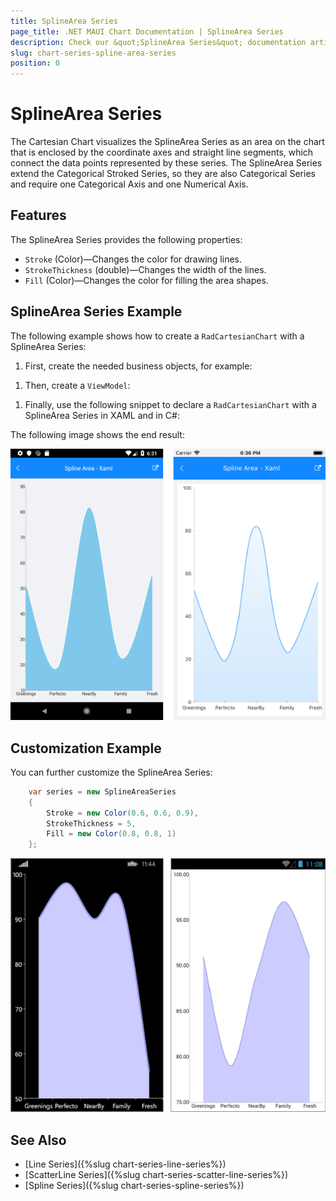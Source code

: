 ```yaml
---
title: SplineArea Series
page_title: .NET MAUI Chart Documentation | SplineArea Series
description: Check our &quot;SplineArea Series&quot; documentation article for Telerik Chart for .NET MAUI
slug: chart-series-spline-area-series
position: 0
---
```


# SplineArea Series

The Cartesian Chart visualizes the SplineArea Series as an area on the chart that is enclosed by the coordinate axes and straight line segments, which connect the data points represented by these series. The SplineArea Series extend the Categorical Stroked Series, so they are also Categorical Series and require one Categorical Axis and one Numerical Axis.

## Features

The SplineArea Series provides the following properties:

- `Stroke` (Color)&mdash;Changes the color for drawing lines.
- `StrokeThickness` (double)&mdash;Changes the width of the lines.
- `Fill` (Color)&mdash;Changes the color for filling the area shapes.

## SplineArea Series Example

The following example shows how to create a `RadCartesianChart` with a SplineArea Series:

1. First, create the needed business objects, for example:

 <snippet id='categorical-data-model' />


1. Then, create a `ViewModel`:

 <snippet id='chart-series-categorical-view-model' />


1. Finally, use the following snippet to declare a `RadCartesianChart` with a SplineArea Series in XAML and in C#:

 <snippet id='chart-series-splinearea-xaml' />


The following image shows the end result:

![Basic SplineAreaSeries](images/cartesian-spline-area-series-basic-example.png)

## Customization Example

You can further customize the SplineArea Series:

```C#
	var series = new SplineAreaSeries
	{
		Stroke = new Color(0.6, 0.6, 0.9),
		StrokeThickness = 5,
		Fill = new Color(0.8, 0.8, 1)
	};
```

![Customized SplineAreaSeries](images/cartesian-spline-area-series-customization-example.png)

## See Also

- [Line Series]({%slug chart-series-line-series%})
- [ScatterLine Series]({%slug chart-series-scatter-line-series%})
- [Spline Series]({%slug chart-series-spline-series%})
